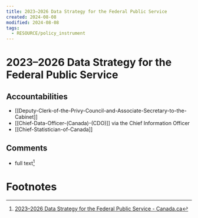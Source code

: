 ```yaml
---
title: 2023–2026 Data Strategy for the Federal Public Service
created: 2024-08-08
modified: 2024-08-08
tags:
  - RESOURCE/policy_instrument
---
```

# 2023–2026 Data Strategy for the Federal Public Service
## Accountabilities
- [[Deputy-Clerk-of-the-Privy-Council-and-Associate-Secretary-to-the-Cabinet]]
- [[Chief-Data-Officer-(Canada)-(CDO)]] via the Chief Information Officer
- [[Chief-Statistician-of-Canada]]
## Comments
- full text[^1]
# Footnotes
[^1]: [2023–2026 Data Strategy for the Federal Public Service - Canada.ca](https://www.canada.ca/en/treasury-board-secretariat/corporate/reports/2023-2026-data-strategy.html)